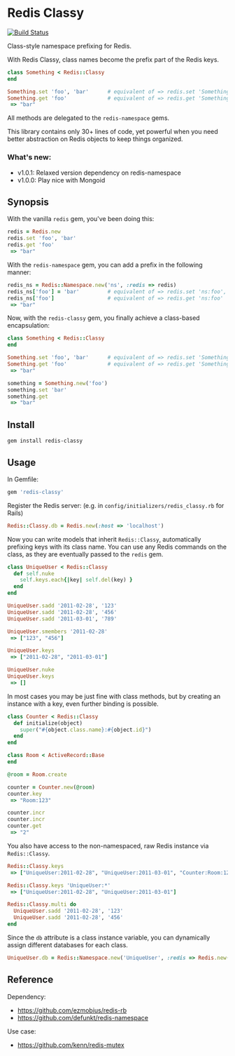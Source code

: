 Redis Classy
============

[![Build Status](https://secure.travis-ci.org/kenn/redis-classy.png)](http://travis-ci.org/kenn/redis-classy)

Class-style namespace prefixing for Redis.

With Redis Classy, class names become the prefix part of the Redis keys.

```ruby
class Something < Redis::Classy
end

Something.set 'foo', 'bar'      # equivalent of => redis.set 'Something:foo', 'bar'
Something.get 'foo'             # equivalent of => redis.get 'Something:foo'
 => "bar"
```

All methods are delegated to the `redis-namespace` gems.

This library contains only 30+ lines of code, yet powerful when you need better abstraction on Redis objects to keep things organized.

### What's new:

* v1.0.1: Relaxed version dependency on redis-namespace
* v1.0.0: Play nice with Mongoid

Synopsis
--------

With the vanilla `redis` gem, you've been doing this:

```ruby
redis = Redis.new
redis.set 'foo', 'bar'
redis.get 'foo'
 => "bar"
```

With the `redis-namespace` gem, you can add a prefix in the following manner:

```ruby
redis_ns = Redis::Namespace.new('ns', :redis => redis)
redis_ns['foo'] = 'bar'         # equivalent of => redis.set 'ns:foo', 'bar'
redis_ns['foo']                 # equivalent of => redis.get 'ns:foo'
 => "bar"
```

Now, with the `redis-classy` gem, you finally achieve a class-based encapsulation:

```ruby
class Something < Redis::Classy
end

Something.set 'foo', 'bar'      # equivalent of => redis.set 'Something:foo', 'bar'
Something.get 'foo'             # equivalent of => redis.get 'Something:foo'
 => "bar"

something = Something.new('foo')
something.set 'bar'
something.get
 => "bar"
```

Install
-------

    gem install redis-classy

Usage
-----

In Gemfile:

```ruby
gem 'redis-classy'
```

Register the Redis server: (e.g. in `config/initializers/redis_classy.rb` for Rails)

```ruby
Redis::Classy.db = Redis.new(:host => 'localhost')
```

Now you can write models that inherit `Redis::Classy`, automatically prefixing keys with its class name.
You can use any Redis commands on the class, as they are eventually passed to the `redis` gem.

```ruby
class UniqueUser < Redis::Classy
  def self.nuke
    self.keys.each{|key| self.del(key) }
  end
end

UniqueUser.sadd '2011-02-28', '123'
UniqueUser.sadd '2011-02-28', '456'
UniqueUser.sadd '2011-03-01', '789'

UniqueUser.smembers '2011-02-28'
 => ["123", "456"]

UniqueUser.keys
 => ["2011-02-28", "2011-03-01"]

UniqueUser.nuke
UniqueUser.keys
 => []
```

In most cases you may be just fine with class methods, but by creating an instance with a key, even further binding is possible.

```ruby
class Counter < Redis::Classy
  def initialize(object)
    super("#{object.class.name}:#{object.id}")
  end
end

class Room < ActiveRecord::Base
end

@room = Room.create

counter = Counter.new(@room)
counter.key
 => "Room:123"

counter.incr
counter.incr
counter.get
 => "2"
```

You also have access to the non-namespaced, raw Redis instance via `Redis::Classy`.

```ruby
Redis::Classy.keys
 => ["UniqueUser:2011-02-28", "UniqueUser:2011-03-01", "Counter:Room:123"]

Redis::Classy.keys 'UniqueUser:*'
 => ["UniqueUser:2011-02-28", "UniqueUser:2011-03-01"]

Redis::Classy.multi do
  UniqueUser.sadd '2011-02-28', '123'
  UniqueUser.sadd '2011-02-28', '456'
end
```

Since the `db` attribute is a class instance variable, you can dynamically assign different databases for each class.

```ruby
UniqueUser.db = Redis::Namespace.new('UniqueUser', :redis => Redis.new(:host => 'another.host'))
```

Reference
---------

Dependency:

* <https://github.com/ezmobius/redis-rb>
* <https://github.com/defunkt/redis-namespace>

Use case:

* <https://github.com/kenn/redis-mutex>
